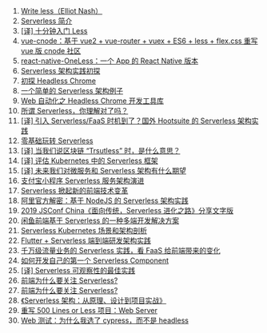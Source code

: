 1. [Write less（Elliot Nash）](https://weekly.manong.io/bounce?url=http%3A%2F%2Fgetnashty.com%2Fwrite-less&aid=59&nid=4)
1. [Serverless 简介](https://weekly.manong.io/bounce?url=https%3A%2F%2Ftoutiao.io%2Fk%2Fg1lnlz&aid=8115&nid=145)
1. [[译] 十分钟入门 Less](https://weekly.manong.io/bounce?url=https%3A%2F%2Ftoutiao.io%2Fk%2Fpn9za4&aid=8162&nid=146)
1. [vue-cnode：基于 vue2 + vue-router + vuex + ES6 + less + flex.css 重写 vue 版 cnode 社区](https://weekly.manong.io/bounce?url=https%3A%2F%2Ftoutiao.io%2Fk%2Fl327n0&aid=8317&nid=148)
1. [react-native-OneLess：一个 App 的 React Native 版本](https://weekly.manong.io/bounce?url=https%3A%2F%2Ftoutiao.io%2Fk%2Ft815mw&aid=8428&nid=150)
1. [Serverless 架构实践初探](https://weekly.manong.io/bounce?url=https%3A%2F%2Ftoutiao.io%2Fk%2Fpgs1p0&aid=9716&nid=169)
1. [初探 Headless Chrome](https://weekly.manong.io/bounce?url=https%3A%2F%2Ftoutiao.io%2Fk%2Fcl13ua&aid=9832&nid=170)
1. [一个简单的 Serverless 架构例子](https://weekly.manong.io/bounce?url=https%3A%2F%2Ftoutiao.io%2Fk%2Farn3ug&aid=9834&nid=170)
1. [Web 自动化之 Headless Chrome 开发工具库](https://weekly.manong.io/bounce?url=https%3A%2F%2Ftoutiao.io%2Fk%2Fd7ldfh&aid=10105&nid=174)
1. [所谓 Serverless，你理解对了吗？](https://weekly.manong.io/bounce?url=https%3A%2F%2Ftoutiao.io%2Fk%2Fi4omvo&aid=12016&nid=200)
1. [[译] 引入 Serverless/FaaS 时机到了？国外 Hootsuite 的 Serverless 架构实践](https://weekly.manong.io/bounce?url=http%3A%2F%2Fmp.weixin.qq.com%2Fs%2FbdbWQ5YsgrNArpI6Wp81pA&aid=12036&nid=201)
1. [零基础玩转 Serverless](https://weekly.manong.io/bounce?url=https%3A%2F%2Ftoutiao.io%2Fk%2Fwi75xe&aid=12305&nid=204)
1. [[译] 当我们说区块链 “Trsutless” 时，是什么意思？](https://weekly.manong.io/bounce?url=https%3A%2F%2Fmp.weixin.qq.com%2Fs%2FHVn57m-q-IaqiJNz7-vnCw&aid=13072&nid=215)
1. [[译] 评估 Kubernetes 中的 Serverless 框架](https://weekly.manong.io/bounce?url=https%3A%2F%2Fmp.weixin.qq.com%2Fs%2FRL4d_-pMaGup5BFxCnTL-g&aid=14690&nid=239)
1. [[译] 未来我们对微服务和 Serverless 架构有什么期望](https://weekly.manong.io/bounce?url=https%3A%2F%2Fmp.weixin.qq.com%2Fs%2FhhX7DAkwutP5siew1NUBDg&aid=15866&nid=257)
1. [支付宝小程序 Serverless 服务架构演进](https://weekly.manong.io/bounce?url=https%3A%2F%2Fmp.weixin.qq.com%2Fs%3F__biz%3DMzUyMDk2MzUzMQ%3D%3D%26mid%3D2247484320%26idx%3D1%26sn%3Dd0fb43b53c5a08572e095cc073517b3f&aid=16166&nid=261)
1. [Serverless 掀起新的前端技术变革](https://weekly.manong.io/bounce?url=https%3A%2F%2Ftoutiao.io%2Fk%2F8sctee&aid=17145&nid=272)
1. [阿里官方解密：基于 NodeJS 的 Serverless 架构实践](https://weekly.manong.io/bounce?nid=283&aid=17894&url=https%3A%2F%2Fmp.weixin.qq.com%2Fs%2FrR8VK7RodyCofOiSehF6fA)
1. [2019 JSConf China《面向传统，Serverless 进化之路》分享文字版](https://weekly.manong.io/bounce?nid=283&aid=17931&url=https%3A%2F%2Ftoutiao.io%2Fk%2F6sngx4f)
1. [闲鱼前端基于 Serverless 的一种多端开发解决方案](https://weekly.manong.io/bounce?nid=284&aid=17987&url=https%3A%2F%2Fmp.weixin.qq.com%2Fs%2FVLsVTe4ZyOJ9rNyVf5aXyg)
1. [Serverless Kubernetes 场景和架构剖析](https://weekly.manong.io/bounce?nid=289&aid=18285&url=https%3A%2F%2Ftoutiao.io%2Fk%2Fjfca9tq)
1. [Flutter + Serverless 端到端研发架构实践](https://weekly.manong.io/bounce?nid=291&aid=18468&url=https%3A%2F%2Ftoutiao.io%2Fk%2F0en7s4n)
1. [千万级流量业务的 Serverless 实践，看 FaaS 给前端带来的变化](https://weekly.manong.io/bounce?nid=296&aid=18742&url=https%3A%2F%2Ftoutiao.io%2Fk%2Ftzo9lwk)
1. [如何开发自己的第一个 Serverless Component](https://weekly.manong.io/bounce?nid=296&aid=18761&url=https%3A%2F%2Ftoutiao.io%2Fk%2Fmkekcxu)
1. [[译] Serverless 可观察性的最佳实践](https://weekly.manong.io/bounce?nid=300&aid=19018&url=https%3A%2F%2Ftoutiao.io%2Fk%2Fq64qd4h)
1. [前端为什么要关注 Serverless?](https://weekly.manong.io/bounce?nid=301&aid=19099&url=https%3A%2F%2Ftoutiao.io%2Fk%2F1mbvwoz)
1. [前端为什么要关注 Serverless?](https://weekly.manong.io/bounce?nid=301&aid=19099&url=https%3A%2F%2Ftoutiao.io%2Fk%2F1mbvwoz)
1. [《Serverless 架构：从原理、设计到项目实战》](https://weekly.manong.io/bounce?nid=302&aid=19141&url=https%3A%2F%2Fitem.jd.com%2F12592747.html)
1. [重写 500 Lines or Less 项目：Web Server](https://weekly.manong.io/bounce?nid=308&aid=19411&url=https%3A%2F%2Fshuhari.dev%2Fblog%2F2020%2F5%2F500lines-rewrite-web-server)
1. [Web 测试：为什么我选了 cypress，而不是 headless](https://weekly.manong.io/bounce?nid=310&aid=19510&url=https%3A%2F%2Ftoutiao.io%2Fk%2F55kky9t)
